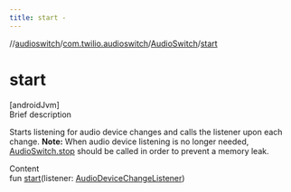 ```yaml
---
title: start -
---
```

//[audioswitch](../../index.md)/[com.twilio.audioswitch](../index.md)/[AudioSwitch](index.md)/[start](start.md)



# start  
[androidJvm]  
Brief description  


Starts listening for audio device changes and calls the listener upon each change. **Note:** When audio device listening is no longer needed, [AudioSwitch.stop](stop.md) should be called in order to prevent a memory leak.

  
Content  
fun [start](start.md)(listener: [AudioDeviceChangeListener](../index.md#com.twilio.audioswitch/AudioDeviceChangeListener///PointingToDeclaration/))  



